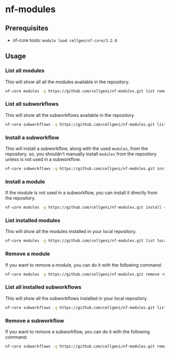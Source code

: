 # nf-modules

## Prerequisites
- nf-core tools:  `module load cellgen/nf-core/3.2.0` 

## Usage
### List all modules
This will show all all the modules available in the repository.
```bash
nf-core modules -g https://github.com/cellgeni/nf-modules.git list remote
```

### List all subworkflows
This will show all the subworkflows available in the repository.
```bash
nf-core subworkflows -g https://github.com/cellgeni/nf-modules.git list remote
```

### Install a subworkflow
This will install a subworkflow, along with the used `modules`, from the repository.
so, you shouldn't manually install `modules` from the repository unless is not used in a subworkflow.
```bash
nf-core subworkflows -g https://github.com/cellgeni/nf-modules.git install <subworkflow_name>
```

### Install a module
If the module is not used in a subworkflow, you can install it directly from the repository.
```bash
nf-core modules -g https://github.com/cellgeni/nf-modules.git install <module_name>
```

### List installed modules
This will show all the modules installed in your local repository.
```bash
nf-core modules -g https://github.com/cellgeni/nf-modules.git list local
```

### Remove a module
If you want to remove a module, you can do it with the following command:
```bash
nf-core modules -g https://github.com/cellgeni/nf-modules.git remove <module_name>d
```

### List all installed subworkflows
This will show all the subworkflows installed in your local repository.
```bash 
nf-core subworkflows -g https://github.com/cellgeni/nf-modules.git list local
```

### Remove a subworkflow
If you want to remove a subworkflow, you can do it with the following command:
```bash 
nf-core subworkflows -g https://github.com/cellgeni/nf-modules.git remove <subworkflow_name>
```